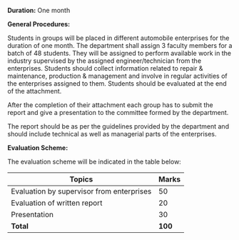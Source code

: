 **Duration:** One month

**General Procedures:**

Students in groups will be placed in different automobile enterprises for the duration of one month. The department shall assign 3 faculty members for a batch of 48 students. They will be assigned to perform available work in the industry supervised by the assigned engineer/technician from the enterprises. Students should collect information related to repair & maintenance, production & management and involve in regular activities of the enterprises assigned to them. Students should be evaluated at the end of the attachment.

After the completion of their attachment each group has to submit the report and give a presentation to the committee formed by the department.

The report should be as per the guidelines provided by the department and should include technical as well as managerial parts of the enterprises.

**Evaluation Scheme:**

The evaluation scheme will be indicated in the table below:

| **Topics**                                | **Marks** |
| ----------------------------------------- | --------- |
| Evaluation by supervisor from enterprises | 50        |
| Evaluation of written report              | 20        |
| Presentation                              | 30        |
| **Total**                                 | **100**   |


